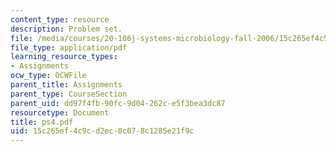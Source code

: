 ```yaml
---
content_type: resource
description: Problem set.
file: /media/courses/20-106j-systems-microbiology-fall-2006/15c265ef4c9cd2ec0c078c1285e21f9c_ps4.pdf
file_type: application/pdf
learning_resource_types:
- Assignments
ocw_type: OCWFile
parent_title: Assignments
parent_type: CourseSection
parent_uid: dd97f4fb-90fc-9d04-262c-e5f3bea3dc87
resourcetype: Document
title: ps4.pdf
uid: 15c265ef-4c9c-d2ec-0c07-8c1285e21f9c
---
```

